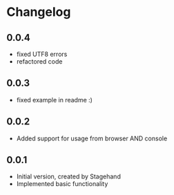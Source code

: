 # Changelog

## 0.0.4
- fixed UTF8 errors
- refactored code

## 0.0.3
- fixed example in readme :)

## 0.0.2
- Added support for usage from browser AND console

## 0.0.1

- Initial version, created by Stagehand
- Implemented basic functionality
